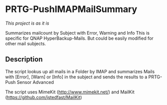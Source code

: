 # PRTG-PushIMAPMailSummary
*This project is as it is*

Summarizes mailcount by Subject with Error, Warning and Info
This is specific for QNAP HyperBackup-Mails. But could be easily modified for other mail subjects.

## Description
The script lookus up all mails in a Folder by IMAP and summarizes Mails with [Error], [Warn] or [Info] in the subject and sends the results to a PRTG-Push Sensor Advanced

The script uses MimeKit (http://www.mimekit.net/) and MailKit (https://github.com/jstedfast/MailKit)